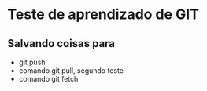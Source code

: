 # Teste de aprendizado de GIT

## Salvando coisas para

* git push 
* comando git pull, segundo teste
* comando git fetch


